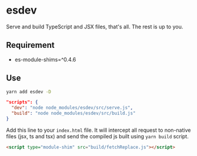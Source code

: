 # esdev

Serve and build TypeScript and JSX files, that's all.
The rest is up to you.

## Requirement
- es-module-shims=^0.4.6

## Use

```bash
yarn add esdev -D
```

```json
"scripts": {
  "dev": "node node_modules/esdev/src/serve.js",
  "build": "node node_modules/esdev/src/build.js"
}
```

Add this line to your `index.html` file. It will intercept all request to non-native files (jsx, ts and tsx) and send the compiled js built using `yarn build` script.
```html
<script type="module-shim" src="build/fetchReplace.js"></script>
```
